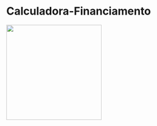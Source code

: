 # Calculadora-Financiamento
<a href="https://davi-mesquita.github.io/Calculadora-Financiamento/"><img src="https://user-images.githubusercontent.com/77731429/141510607-9b360284-686d-47e7-8cdd-4148613557f3.png" style=" width:250px"></a>


